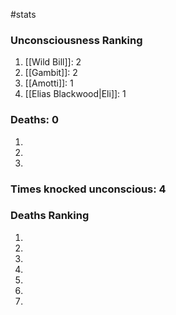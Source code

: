 #stats 

### Unconsciousness Ranking

1. [[Wild Bill]]: 2
2. [[Gambit]]: 2
3. [[Amotti]]: 1
4. [[Elias Blackwood|Eli]]: 1

### Deaths: 0

1. 
2. 
3. 

### Times knocked unconscious: 4


### Deaths Ranking

1. 
2. 
3. 
4. 
5. 
6. 
7. 